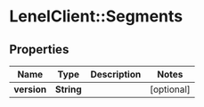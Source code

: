 # LenelClient::Segments

## Properties
Name | Type | Description | Notes
------------ | ------------- | ------------- | -------------
**version** | **String** |  | [optional] 


